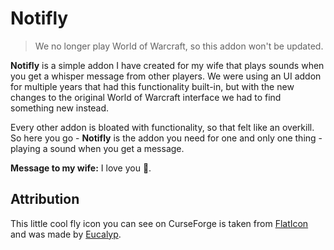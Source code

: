 # Notifly

> We no longer play World of Warcraft, so this addon won't be updated.

**Notifly** is a simple addon I have created for my wife that plays sounds when you get a whisper message from other players. We were using an UI addon for multiple years that had this functionality built-in, but with the new changes to the original World of Warcraft interface we had to find something new instead.

Every other addon is bloated with functionality, so that felt like an overkill. So here you go - **Notifly** is the addon you need for one and only one thing - playing a sound when you get a message.

**Message to my wife:** I love you 🥰.

## Attribution

This little cool fly icon you can see on CurseForge is taken from [FlatIcon](https://www.flaticon.com/) and was made by [Eucalyp](https://www.flaticon.com/authors/eucalyp).
